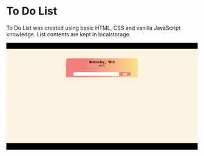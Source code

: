 # To Do List

To Do List was created using basic HTML, CSS and vanilla JavaScript knowledge. List contents are kept in localstorage.

![Page Preview](./images/gif.gif)